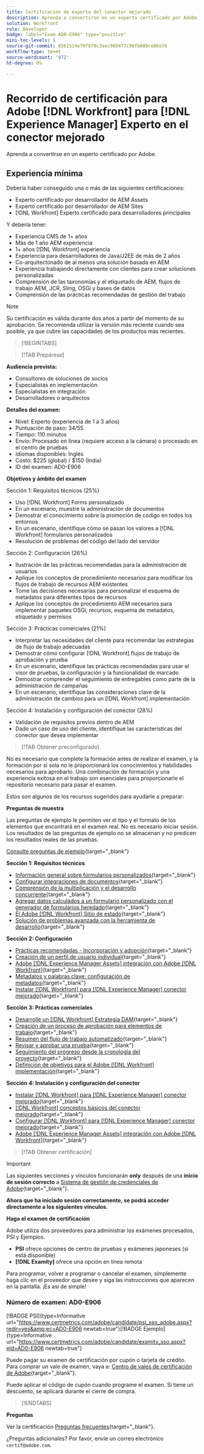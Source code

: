 ```yaml
---
title: Certificación de experto del conector mejorado
description: Aprenda a convertirse en un experto certificado por Adobe en Adobe [!DNL Workfront] para [!DNL Experience Manager]
solution: Workfront
role: Developer
badge: label="Exam AD0-E906" type="positive"
mini-toc-levels: 1
source-git-commit: 8561514ef0f870c3aec969477c96fb809ce86e76
workflow-type: tm+mt
source-wordcount: '972'
ht-degree: 0%

---
```


# Recorrido de certificación para Adobe [!DNL Workfront] para [!DNL Experience Manager] Experto en el conector mejorado

Aprenda a convertirse en un experto certificado por Adobe.

## Experiencia mínima

Debería haber conseguido una o más de las siguientes certificaciones:

* Experto certificado por desarrollador de AEM Assets
* Experto certificado por desarrollador de AEM Sites
* [!DNL Workfront] Experto certificado para desarrolladores principales

Y debería tener:

* Experiencia CMS de 1+ años
* Más de 1 año AEM experiencia
* 1+ años [!DNL Workfront] experiencia
* Experiencia para desarrolladores de Java/J2EE de más de 2 años
* Co-arquitectonado de al menos una solución basada en AEM
* Experiencia trabajando directamente con clientes para crear soluciones personalizadas
* Comprensión de las taxonomías y el etiquetado de AEM, flujos de trabajo AEM, JCR, Sling, OSGi y bases de datos
* Comprensión de las prácticas recomendadas de gestión del trabajo

>[!NOTE]
>
>Su certificación es válida durante dos años a partir del momento de su aprobación. Se recomienda utilizar la versión más reciente cuando sea posible, ya que cubre las capacidades de los productos más recientes.

>[!BEGINTABS]

>[!TAB Prepárese]

**Audiencia prevista:**

* Consultores de soluciones de socios
* Especialistas en implementación
* Especialistas en integración
* Desarrolladores o arquitectos

**Detalles del examen:**

* Nivel: Experto (experiencia de 1 a 3 años)
* Puntuación de paso: 34/55
* Tiempo: 110 minutos
* Envío: Procesado en línea (requiere acceso a la cámara) o procesado en el centro de pruebas
* Idiomas disponibles: Inglés
* Costo: $225 (global) / $150 (India)
* ID del examen: AD0-E906

**Objetivos y ámbito del examen**

Sección 1: Requisitos técnicos (25%)

* Uso [!DNL Workfront] Forms personalizado
* En un escenario, muestre la administración de documentos
* Demostrar el conocimiento sobre la promoción de código en todos los entornos
* En un escenario, identifique cómo se pasan los valores a [!DNL Workfront] formularios personalizados
* Resolución de problemas del código del lado del servidor

Sección 2: Configuración (26%)

* Ilustración de las prácticas recomendadas para la administración de usuarios
* Aplique los conceptos de procedimiento necesarios para modificar los flujos de trabajo de recursos AEM existentes
* Tome las decisiones necesarias para personalizar el esquema de metadatos para diferentes tipos de recursos
* Aplique los conceptos de procedimiento AEM necesarios para implementar paquetes OSGi, recursos, esquema de metadatos, etiquetado y permisos

Sección 3: Prácticas comerciales (21%)

* Interpretar las necesidades del cliente para recomendar las estrategias de flujo de trabajo adecuadas
* Demostrar cómo configurar [!DNL Workfront] flujos de trabajo de aprobación y prueba
* En un escenario, identifique las prácticas recomendadas para usar el visor de pruebas, la configuración y la funcionalidad de marcado
* Demostrar comprender el seguimiento de entregables como parte de la administración de campañas
* En un escenario, identifique las consideraciones clave de la administración de cambios para un [!DNL Workfront] implementación

Sección 4: Instalación y configuración del conector (28%)

* Validación de requisitos previos dentro de AEM
* Dado un caso de uso del cliente, identifique las características del conector que desea implementar

>[!TAB Obtener preconfigurado]

No es necesario que complete la formación antes de realizar el examen, y la formación por sí sola no le proporcionará los conocimientos y habilidades necesarios para aprobarlo. Una combinación de formación y una experiencia exitosa en el trabajo son esenciales para proporcionarle el repositorio necesario para pasar el examen.

Estos son algunos de los recursos sugeridos para ayudarle a preparar:

**Preguntas de muestra**

Las preguntas de ejemplo le permiten ver el tipo y el formato de los elementos que encontrará en el examen real. No es necesario iniciar sesión. Los resultados de las preguntas de ejemplo no se almacenan y no predicen los resultados reales de las pruebas.

[Consulte preguntas de ejemplo](https://scorpion.caveon.com/launchpad/ad3-e906-adobe-workfront-for-experience-manager-enhanced-connector-certified-expert-sample-questions){target="_blank"}

**Sección 1: Requisitos técnicos**

* [Información general sobre formularios personalizados](https://experienceleague.adobe.com/docs/workfront/using/administration-and-setup/customize/custom-forms/custom-forms-overview.html){target="_blank"}
* [Configurar integraciones de documentos](https://experienceleague.adobe.com/docs/workfront/using/administration-and-setup/configure-integrations/configure-document-integrations.html){target="_blank"}
* [Comprensión de la multiplicación y el desarrollo concurrente](https://experienceleague.adobe.com/docs/experience-manager-learn/assets/deployment/multitenancy-concurrent-article-understand.html?lang=en){target="_blank"}
* [Agregar datos calculados a un formulario personalizado con el generador de formularios heredado](https://experienceleague.adobe.com/docs/workfront/using/administration-and-setup/customize/custom-forms/custom-form-builder/use-the-custom-form-builder/add-calculated-data-to-custom-form.html){target="_blank"}
* [El Adobe [!DNL Workfront] Sitio de estado](https://experienceleague.adobe.com/docs/workfront/using/basics/tips-tricks-for-basics/understand-the-status-site.html){target="_blank"}
* [Solución de problemas avanzada con la herramienta de desarrollo](https://experienceleague.adobe.com/docs/workfront-learn/tutorials-workfront/fusion/troubleshooting-and-error-handling/advanced-troubleshooting-with-the-dev-tool.html?lang=en){target="_blank"}

**Sección 2: Configuración**

* [Prácticas recomendadas - Incorporación y adopción](https://experienceleague.adobe.com/docs/workfront-learn/tutorials-workfront/best-practices/onboarding-adoption-bp.html?lang=en){target="_blank"}
* [Creación de un perfil de usuario individual](https://experienceleague.adobe.com/docs/workfront-learn/tutorials-workfront/administration-and-setup/create-and-manage-users/create-an-individual-user-profile.html?lang=en){target="_blank"}
* [Adobe [!DNL Experience Manager Assets] integración con Adobe [!DNL Workfront]](https://experienceleague.adobe.com/docs/experience-manager-65/assets/integrations/workfront-integrations.html?lang=en){target="_blank"}
* [Metadatos y palabras clave: configuración de metadatos](https://experienceleague.adobe.com/docs/workfront-learn/tutorials-workfront/workfront-dam-program/metadata-and-keywords/metadata-setup.html%3Flang%3Dzh-Hant){target="_blank"}
* [Instalar [!DNL Workfront] para [!DNL Experience Manager] conector mejorado](https://experienceleague.adobe.com/docs/experience-manager-64/assets/integrations/workfront-connector-install.html?lang=en){target="_blank"}

**Sección 3: Prácticas comerciales**

* [Desarrolle un [!DNL Workfront] Estrategia DAM](https://experienceleague.adobe.com/docs/workfront-learn/tutorials-workfront/workfront-dam-program/system-setup/analyze-and-plan-to-develop-a-workfront-dam-strategy.html?lang=en){target="_blank"}
* [Creación de un proceso de aprobación para elementos de trabajo](https://experienceleague.adobe.com/docs/workfront/using/administration-and-setup/customize/approvals-milestones/create-approval-processes.html){target="_blank"}
* [Resumen del flujo de trabajo automatizado](https://experienceleague.adobe.com/docs/workfront/using/review-and-approve-work/proofing/proofing-overview/automated-workflow.html?lang=en){target="_blank"}
* [Revisar y aprobar una prueba](https://experienceleague.adobe.com/docs/workfront-learn/tutorials-workfront/workfront-proof/review-and-approve-work-for-proof/review-and-approve-a-proof.html?lang=en){target="_blank"}
* [Seguimiento del progreso desde la cronología del proyecto](https://experienceleague.adobe.com/docs/workfront-learn/tutorials-workfront/manage-work/project-timelines/track-work-progress-from-the-project-timeline.html?lang=en){target="_blank"}
* [Definición de objetivos para el Adobe [!DNL Workfront] implementación](https://experienceleague.adobe.com/docs/workfront/using/administration-and-setup/get-started-administration/define-wf-goals-objectives.html?lang=en){target="_blank"}

**Sección 4: Instalación y configuración del conector**

* [Instalar [!DNL Workfront] para [!DNL Experience Manager] conector mejorado](https://experienceleague.adobe.com/docs/experience-manager-65/assets/integrations/workfront-connector-install.html?lang=en){target="_blank"}
* [[!DNL Workfront] conceptos básicos del conector mejorado](https://experienceleague.adobe.com/docs/experience-manager-learn/assets/workfront/enhanced-connector/basics.html%3Flang%3Den){target="_blank"}
* [Configurar [!DNL Workfront] para [!DNL Experience Manager] conector mejorado](https://experienceleague.adobe.com/docs/experience-manager-65/assets/integrations/workfront-connector-configure.html?lang=en){target="_blank"}
* [Adobe [!DNL Experience Manager Assets] integración con Adobe [!DNL Workfront]](https://experienceleague.adobe.com/docs/experience-manager-65/assets/integrations/workfront-integrations.html?lang=en){target="_blank"}

>[!TAB Obtener certificación]

>[!IMPORTANT]
>
>Las siguientes secciones y vínculos funcionarán **only**  después de una **inicio de sesión correcto** a [Sistema de gestión de credenciales de Adobe](http://www.certmetrics.com/adobe){target="_blank"}.

**Ahora que ha iniciado sesión correctamente, se podrá acceder directamente a los siguientes vínculos.**

**Haga el examen de certificación**

Adobe utiliza dos proveedores para administrar los exámenes procesados, PSI y Ejemplos.

* **PSI** ofrece opciones de centro de pruebas y exámenes japoneses (si está disponible)
* **[!DNL Examity]** ofrece una opción en línea remota

Para programar, volver a programar o cancelar el examen, simplemente haga clic en el proveedor que desee y siga las instrucciones que aparecen en la pantalla. ¡Es así de simple!

### Número de examen: AD0-E906

[!BADGE PSI]{type=Informative url="https://www.certmetrics.com/adobe/candidate/psi_sso_adobe.aspx?redir=yes&amp;ec=AD0-E906 newtab=true"}[!BADGE Ejemplo]{type=Informative url="https://www.certmetrics.com/adobe/candidate/examity_sso.aspx?eid=AD0-E906 newtab=true"}

Puede pagar su examen de certificación por cupón o tarjeta de crédito. Para comprar un vale de examen, vaya a: [Centro de vales de certificación de Adobe](https://market.xvoucher.com/adobe/global){target="_blank"}.

Puede aplicar el código de cupón cuando programe el examen. Si tiene un descuento, se aplicará durante el cierre de compra.

>[!ENDTABS]

**Preguntas**

Ver la certificación [Preguntas frecuentes](https://experienceleague.adobe.com/docs/certification/certification/faq.html?lang=en){target="_blank"}.

¿Preguntas adicionales? Por favor, envíe un correo electrónico `certif@adobe.com`.

